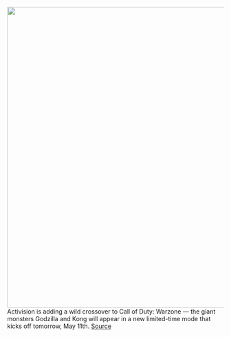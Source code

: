 <img src='https://cdn.vox-cdn.com/thumbor/wxDdgIK6dQ-meZBBA8oEnRev1Q0=/0x0:1920x1080/1200x800/filters:focal(807x387:1113x693)/cdn.vox-cdn.com/uploads/chorus_image/image/70853683/COD_WZ_VGD_OPERATION_MONARCH_TOUT_HERO.0.jpeg' width='700px' /><br/>
Activision is adding a wild crossover to Call of Duty: Warzone — the giant monsters Godzilla and Kong will appear in a new limited-time mode that kicks off tomorrow, May 11th.
<a href='https://www.theverge.com/2022/5/10/23065586/call-of-duty-warzone-godzilla-kong'> Source <a/>
